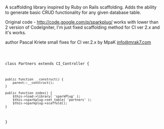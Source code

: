 A scaffolding library inspired by Ruby on Rails scaffolding. Adds the ability to generate basic CRUD functionality for any given database table.

Original code - http://code.google.com/p/sparkplug/ works with lower than 2 version of CodeIgniter, I'm just fixed scaffolding method for CI ver 2.x and it's works.

author Pascal Kriete
small fixes for CI ver.2.x by MpaK <info@mrak7.com>

<code>

class Partners extends CI_Controller {

    public function __construct() {
		parent::__construct();
    }

    public function index() {
		$this->load->library( 'sparkPlug' );
		$this->sparkplug->set_table( 'partners' );
		$this->sparkplug->scaffold();
    }
}

</code>